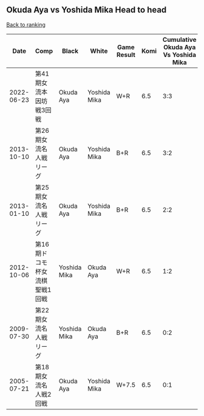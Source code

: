 ## Okuda Aya vs Yoshida Mika Head to head

[Back to ranking](../../index.md)




| **Date** | **Comp** | **Black** | **White** | **Game Result** | **Komi** | **Cumulative Okuda Aya Vs Yoshida Mika** | **Okuda Aya Streak** | **Yoshida Mika Streak** | 
| --- | --- | --- | --- | --- | --- | --- | --- | --- |
| 2022-06-23 | 第41期女流本因坊戦3回戦 | Okuda Aya | Yoshida Mika | W+R | 6.5 | 3:3 | 0 | 1 | 
| 2013-10-10 | 第26期女流名人戦リーグ | Okuda Aya | Yoshida Mika | B+R | 6.5 | 3:2 | 3 | 0 | 
| 2013-01-10 | 第25期女流名人戦リーグ | Okuda Aya | Yoshida Mika | B+R | 6.5 | 2:2 | 2 | 0 | 
| 2012-10-06 | 第16期ドコモ杯女流棋聖戦1回戦 | Yoshida Mika | Okuda Aya | W+R | 6.5 | 1:2 | 1 | 0 | 
| 2009-07-30 | 第22期女流名人戦リーグ | Yoshida Mika | Okuda Aya | B+R | 6.5 | 0:2 | 0 | 2 | 
| 2005-07-21 | 第18期女流名人戦2回戦 | Okuda Aya | Yoshida Mika | W+7.5 | 6.5 | 0:1 | 0 | 1 |




